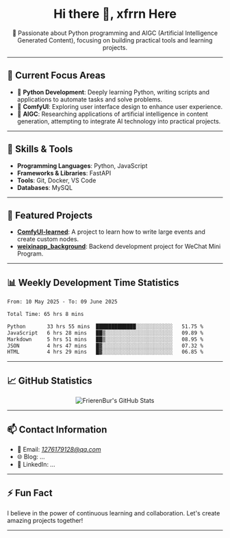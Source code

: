 <h1 align="center">Hi there 👋, xfrrn Here</h1>

<p align="center">
  🎯 Passionate about Python programming and AIGC (Artificial Intelligence Generated Content), focusing on building practical tools and learning projects.
</p>

---

## 🧠 Current Focus Areas

- 🐍 **Python Development**: Deeply learning Python, writing scripts and applications to automate tasks and solve problems.
- 🧩 **ComfyUI**: Exploring user interface design to enhance user experience.
- 🤖 **AIGC**: Researching applications of artificial intelligence in content generation, attempting to integrate AI technology into practical projects.

---

## 🔧 Skills & Tools

- **Programming Languages**: Python, JavaScript
- **Frameworks & Libraries**: FastAPI
- **Tools**: Git, Docker, VS Code
- **Databases**: MySQL

---

## 📂 Featured Projects

- [**ComfyUI-learned**](https://github.com/FrierenBur/ComfyUI-learned): A project to learn how to write large events and create custom nodes.
- [**weixinapp_background**](https://github.com/FrierenBur/weixinapp_background): Backend development project for WeChat Mini Program.

---

## 📊 Weekly Development Time Statistics
<!--START_SECTION:waka-->

```txt
From: 10 May 2025 - To: 09 June 2025

Total Time: 65 hrs 8 mins

Python       33 hrs 55 mins  █████████████░░░░░░░░░░░░   51.75 %
JavaScript   6 hrs 28 mins   ██▒░░░░░░░░░░░░░░░░░░░░░░   09.89 %
Markdown     5 hrs 51 mins   ██▒░░░░░░░░░░░░░░░░░░░░░░   08.95 %
JSON         4 hrs 47 mins   █▓░░░░░░░░░░░░░░░░░░░░░░░   07.32 %
HTML         4 hrs 29 mins   █▓░░░░░░░░░░░░░░░░░░░░░░░   06.85 %
```

<!--END_SECTION:waka-->



---

## 📈 GitHub Statistics

<p align="center">
  <img src="https://github-readme-stats.vercel.app/api?username=FrierenBur&show_icons=true&theme=radical" alt="FrierenBur's GitHub Stats" />
</p>

---

## 📫 Contact Information

- 📧 Email: *1276179128@qq.com*
- 🌐 Blog: *...*
- 💼 LinkedIn: *...*

---

## ⚡ Fun Fact

I believe in the power of continuous learning and collaboration. Let's create amazing projects together!

---
